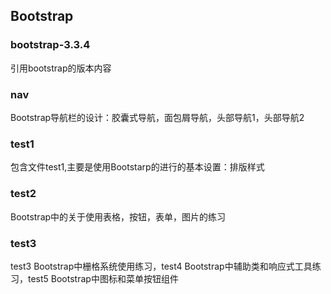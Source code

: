 ## Bootstrap

### bootstrap-3.3.4
引用bootstrap的版本内容

### nav
Bootstrap导航栏的设计：胶囊式导航，面包屑导航，头部导航1，头部导航2

### test1
包含文件test1,主要是使用Bootstarp的进行的基本设置：排版样式

### test2
Bootstrap中的关于使用表格，按钮，表单，图片的练习

### test3
test3 Bootstrap中栅格系统使用练习，test4 Bootstrap中辅助类和响应式工具练习，test5 Bootstrap中图标和菜单按钮组件

